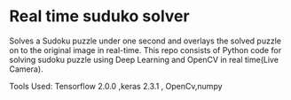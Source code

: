 # Real time suduko solver


Solves a Sudoku puzzle under one second and overlays the solved puzzle on to the original image in real-time. This repo consists of Python code for solving sudoku puzzle using Deep Learning and OpenCV in real time(Live Camera).

Tools Used: Tensorflow 2.0.0 ,keras 2.3.1 , OpenCv,numpy






